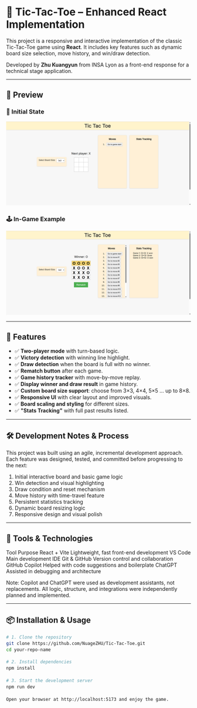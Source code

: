 # 🧠 Tic-Tac-Toe – Enhanced React Implementation

This project is a responsive and interactive implementation of the classic Tic-Tac-Toe game using **React**. It includes key features such as dynamic board size selection, move history, and win/draw detection.

Developed by **Zhu Kuangyun** from INSA Lyon as a front-end response for a technical stage application.

---

## 🚀 Preview

### 📌 Initial State

![Initial Screen](./initial.png)

### 🕹️ In-Game Example

![In-Game](./ingame.png)

---

## 🚀 Features

- ✅ **Two-player mode** with turn-based logic.
- ✅ **Victory detection** with winning line highlight.
- ✅ **Draw detection** when the board is full with no winner.
- ✅ **Rematch button** after each game.
- ✅ **Game history tracker** with move-by-move replay.
- ✅ **Display winner and draw result** in game history.
- ✅ **Custom board size support**: choose from 3×3, 4×4, 5×5 … up to 8×8.
- ✅ **Responsive UI** with clear layout and improved visuals.
- ✅ **Board scaling and styling** for different sizes.
- ✅ **"Stats Tracking"** with full past results listed.

---

## 🛠️ Development Notes & Process
This project was built using an agile, incremental development approach. Each feature was designed, tested, and committed before progressing to the next:

1. Initial interactive board and basic game logic
2. Win detection and visual highlighting
3. Draw condition and reset mechanism
4. Move history with time-travel feature
5. Persistent statistics tracking
6. Dynamic board resizing logic
7. Responsive design and visual polish

---

## 🔧 Tools & Technologies
Tool	Purpose
React + Vite	Lightweight, fast front-end development
VS Code	Main development IDE
Git & GitHub	Version control and collaboration
GitHub Copilot	Helped with code suggestions and boilerplate
ChatGPT	Assisted in debugging and architecture

Note: Copilot and ChatGPT were used as development assistants, not replacements. All logic, structure, and integrations were independently planned and implemented.


---

## 📦 Installation & Usage

```bash
# 1. Clone the repository
git clone https://github.com/NuageZHU/Tic-Tac-Toe.git
cd your-repo-name

# 2. Install dependencies
npm install

# 3. Start the development server
npm run dev

Open your browser at http://localhost:5173 and enjoy the game.